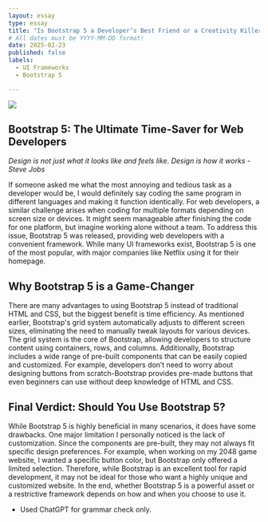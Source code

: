 ```yaml
---
layout: essay
type: essay
title: "Is Bootstrap 5 a Developer’s Best Friend or a Creativity Killer?"
# All dates must be YYYY-MM-DD format!
date: 2025-02-23
published: false
labels:
  - UI Frameworks
  - Bootstrap 5

---
```


<img class="img-fluid" src="../img/Is-Bootstrap-5-a-Developer’s-Best-Friend-or-a-Creativity-Killer/bootstrap.png">

## Bootstrap 5: The Ultimate Time-Saver for Web Developers

*Design is not just what it looks like and feels like. Design is how it works - Steve Jobs*

If someone asked me what the most annoying and tedious task as a developer would be, I would definitely say coding the same program in different languages and making it function identically. For web developers, a similar challenge arises when coding for multiple formats depending on screen size or devices. It might seem manageable after finishing the code for one platform, but imagine working alone without a team. To address this issue, Bootstrap 5 was released, providing web developers with a convenient framework. While many UI frameworks exist, Bootstrap 5 is one of the most popular, with major companies like Netflix using it for their homepage.

## Why Bootstrap 5 is a Game-Changer

There are many advantages to using Bootstrap 5 instead of traditional HTML and CSS, but the biggest benefit is time efficiency. As mentioned earlier, Bootstrap's grid system automatically adjusts to different screen sizes, eliminating the need to manually tweak layouts for various devices. The grid system is the core of Bootstrap, allowing developers to structure content using containers, rows, and columns. Additionally, Bootstrap includes a wide range of pre-built components that can be easily copied and customized. For example, developers don’t need to worry about designing buttons from scratch-Bootstrap provides pre-made buttons that even beginners can use without deep knowledge of HTML and CSS.

## Final Verdict: Should You Use Bootstrap 5?

While Bootstrap 5 is highly beneficial in many scenarios, it does have some drawbacks. One major limitation I personally noticed is the lack of customization. Since the components are pre-built, they may not always fit specific design preferences. For example, when working on my 2048 game website, I wanted a specific button color, but Bootstrap only offered a limited selection. Therefore, while Bootstrap is an excellent tool for rapid development, it may not be ideal for those who want a highly unique and customized website. In the end, whether Bootstrap 5 is a powerful asset or a restrictive framework depends on how and when you choose to use it.

- Used ChatGPT for grammar check only.
